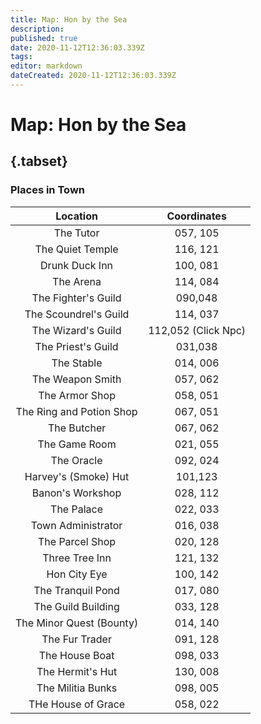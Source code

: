 ```yaml
---
title: Map: Hon by the Sea
description: 
published: true
date: 2020-11-12T12:36:03.339Z
tags: 
editor: markdown
dateCreated: 2020-11-12T12:36:03.339Z
---
```


# Map: Hon by the Sea
## {.tabset}
### Places in Town
| **Location** | **Coordinates** |
| :---: | :---: |
| The Tutor | 057, 105 |
|The Quiet Temple | 116, 121 |
| Drunk Duck Inn | 100, 081 | 
| The Arena | 114, 084 |
| The Fighter's Guild | 090,048 |
| The Scoundrel's Guild | 114, 037 |
| The Wizard's Guild | 112,052 (Click Npc) |
| The Priest's Guild | 031,038 | 
| The Stable | 014, 006 |
| The Weapon Smith | 057, 062 |
| The Armor Shop | 058, 051 |
| The Ring and Potion Shop | 067, 051 |
| The Butcher | 067, 062 |
| The Game Room | 021, 055 |
| The Oracle | 092, 024 |
| Harvey's (Smoke) Hut | 101,123 |
| Banon's Workshop | 028, 112 |
| The Palace | 022, 033 |
| Town Administrator | 016, 038 |
| The Parcel Shop | 020, 128 |
| Three Tree Inn | 121, 132 |
| Hon City Eye | 100, 142 |
| The Tranquil Pond | 017, 080 |
| The Guild Building | 033, 128
| The Minor Quest (Bounty) | 014, 140 | 
| The Fur Trader | 091, 128 |
| The House Boat | 098, 033 |
| The Hermit's Hut | 130, 008 |
| The Militia Bunks | 098, 005 |
| THe House of Grace | 058, 022 |